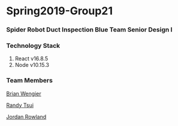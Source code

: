 
# Spring2019-Group21
### Spider Robot Duct Inspection Blue Team Senior Design I
### Technology Stack
1. React v16.8.5
2. Node v10.15.3

###  Team Members
[Brian Wengier](https://github.com/BrianWengier)

[Randy Tsui](https://github.com/RandyT97)

[Jordan Rowland](https://github.com/rowlanddeep)
